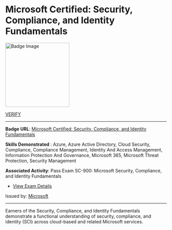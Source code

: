 # __Microsoft Certified: Security, Compliance, and Identity Fundamentals__
<a href='#'>
<img alt='Badge Image' width='200px' src='https://images.credly.com/images/fc1352af-87fa-4947-ba54-398a0e63322e/security-compliance-and-identity-fundamentals-600x600.png'></a>

 [VERIFY](https://www.credly.com/badges/1c519f1b-0289-4928-98ee-9ff43f45ad42/public_url)

---

**Badge URL**: [Microsoft Certified: Security, Compliance, and Identity Fundamentals](https://www.credly.com/org/microsoft-certification/badge/microsoft-certified-security-compliance-and-identity-fundamentals)

**Skills Demonstrated** : Azure, Azure Active Directory, Cloud Security, Compliance, Compliance Management, Identity And Access Management, Information Protection And Governance, Microsoft 365, Microsoft Threat Protection, Security Management

**Associated Activity**: Pass Exam SC-900: Microsoft Security, Compliance, and Identity Fundamentals
- [View Exam Details](https://docs.microsoft.com/learn/certifications/exams/sc-900)

Issued by: [Microsoft](https://www.credly.com/org/microsoft-certification)

---

Earners of the Security, Compliance, and Identity Fundamentals demonstrate a functional understanding of security, compliance, and identity (SCI) across cloud-based and related Microsoft services.

